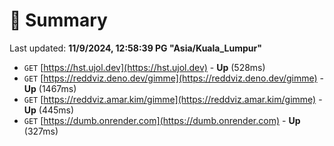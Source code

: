 # 📖 Summary
Last updated: **11/9/2024, 12:58:39 PG "Asia/Kuala_Lumpur"**

- `GET` [https://hst.ujol.dev](https://hst.ujol.dev) - **Up** (528ms)
- `GET` [https://reddviz.deno.dev/gimme](https://reddviz.deno.dev/gimme) - **Up** (1467ms)
- `GET` [https://reddviz.amar.kim/gimme](https://reddviz.amar.kim/gimme) - **Up** (445ms)
- `GET` [https://dumb.onrender.com](https://dumb.onrender.com) - **Up** (327ms)
